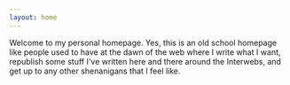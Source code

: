 ```yaml
---
layout: home
---
```

Welcome to my personal homepage. Yes, this is an old school homepage like people
used to have at the dawn of the web where I write what I want, republish
some stuff I've written here and there around the Interwebs, and get up to any
other shenanigans that I feel like.
